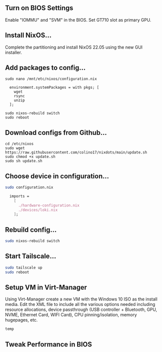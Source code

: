 ## Turn on BIOS Settings
Enable "IOMMU" and "SVM" in the BIOS.
Set GT710 slot as primary GPU.

## Install NixOS...
Complete the partitioning and install NixOS 22.05 using the new GUI installer.

## Add packages to config...
```
sudo nano /mnt/etc/nixos/configuration.nix
```

```
  environment.systemPackages = with pkgs; [
    wget
    rsync
    unzip
  ];
```

```
sudo nixos-rebuild switch
sudo reboot
```

## Download configs from Github...
```
cd /etc/nixos
sudo wget https://raw.githubusercontent.com/colino17/nixdots/main/update.sh
sudo chmod +x update.sh
sudo sh update.sh
```

## Choose device in configuration...
```bash
sudo configuration.nix
```
```nix
  imports =
    [
      ./hardware-configuration.nix
      ./devices/loki.nix
    ];
```

## Rebuild config...
```bash
sudo nixos-rebuild switch
```

## Start Tailscale...
```bash
sudo tailscale up
sudo reboot
```

## Setup VM in Virt-Manager
Using Virt-Manager create a new VM with the Windows 10 ISO as the install media.
Edit the XML file to include all the various options needed including resource allocations, device passthrough (USB controller + Bluetooth, GPU, NVME, Ethernet Card, WIFI Card), CPU pinning/isolation, memory hugepages, etc.
```xml
temp
```



## Tweak Performance in BIOS
